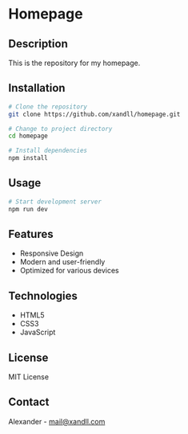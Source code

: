 # Homepage

## Description
This is the repository for my homepage.

## Installation
```bash
# Clone the repository
git clone https://github.com/xandll/homepage.git

# Change to project directory
cd homepage

# Install dependencies
npm install
```

## Usage
```bash
# Start development server
npm run dev
```

## Features
- Responsive Design
- Modern and user-friendly
- Optimized for various devices

## Technologies
- HTML5
- CSS3
- JavaScript

## License
MIT License

## Contact
Alexander - [mail@xandll.com](mailto:mail@xandll.com)